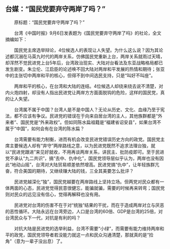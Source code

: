 ## 台媒：“国民党要弃守两岸了吗？”
　　原标题：“国民党要弃守两岸了吗？”

　　台湾《中国时报》9月6日发表题为《国民党要弃守两岸了吗》的社论，全文摘编如下：

　　国民党主席选举辩论，4位候选人的表现让人失望。为什么这么说？因为其论述都沉溺在马英九时代的两岸关系，仿佛国民党重新上台，两岸关系就雨过天晴，却浑然不觉民进党上台5年后，台湾政治现实、大陆对台看法及东亚战略格局都已发生剧变。朱立伦、江启臣的论述唤不回大陆对两岸和平发展的热情和期待；张亚中的主张切中两岸和平的核心，但得不到中间选民支持，只是“叫好不叫座”。

　　两岸和平的核心，在台湾和大陆的连结。4位候选人却绕来绕去说不清楚，对内火炮四射，却没有人指出民进党让两岸方方面面脱钩的危险，这样的国民党，真的让人失望。

　　台湾属不属于中国？台湾人是不是中国人？无论从历史、文化、血缘乃至于宪法，都不应该有争议。民进党的错误在于向来自居台湾的主人，其他族群都是“外来者”、国民党是“外来政权”。但如同陈水扁祖籍是“福建省诏安县”，如果台湾不属于“中国”，如何会有在台湾的陈水扁？

　　台湾需要有能力制衡，进而有机会改变民进党错误历史方向的政党。国民党主席主要候选人却有“弃守”两岸路线之意，以为民进党既然不追求法理台独，就以“民进党跟进”来见好就收，不用再谈两岸关系，讲民主、批防疫即可。至于民进党不承认“九二共识”，搞“去中、仇中化”，国民党领导层似乎认为，两岸也没有因此“地动山摇”，台湾对大陆贸易顺差依然增高。民进党搞“仇中”，让年轻族群亢奋，符合美国的期待，又继续赚大陆的钱，三全其美要怎么批评？

　　民进党越深化“独”，国民党越要在两岸路线上坚持立场。但两党对民众都有一体两面的心态，民进党觉得民意很健忘，能骗就骗，需要的时候再来转弯；国民党则对民众的远见没有信心，觉得再解释也没有用。

　　民进党对台湾的伤害不在于对“统独”结果的干扰，而在于造成两岸对立与厌恶的恶性循环。大陆永远在台湾旁边，人口是台湾的60倍、GDP是台湾的25倍，对台湾民众与下一代，对抗是有利的吗？

　　对抗大陆是民进党的选举利益，台湾不需要“小绿”，而需要有能力维持两岸和平的政党，国民党领导者若没能力就这一点和民众沟通清楚，那就真的是“捡角”（意为一辈子没出息）了。





